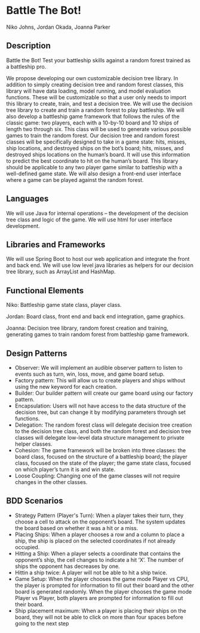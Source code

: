 # Battle The Bot!

Niko Johns, Jordan Okada, Joanna Parker

## Description
Battle the Bot! Test your battleship skills against a random forest trained as a battleship pro. 

We propose developing our own customizable decision tree library. In addition to simply creating decision tree and random forest classes, this library will have data loading, model running, and model evaluation functions. These will be customizable so that a user only needs to import this library to create, train, and test a decision tree. We will use the decision tree library to create and train a random forest to play battleship. We will also develop a battleship game framework that follows the rules of the classic game: two players, each with a 10-by-10 board and 10 ships of length two through six. This class will be used to generate various possible games to train the random forest. Our decision tree and random forest classes will be specifically designed to take in a game state: hits, misses, ship locations, and destroyed ships on the bot’s board; hits, misses, and destroyed ships locations on the human’s board. It will use this information to predict the best coordinate to hit on the human’s board. This library should be applicable to any two player game similar to battleship with a well-defined game state. We will also design a front-end user interface where a game can be played against the random forest.

## Languages
We will use Java for internal operations – the development of the decision tree class and logic of the game. We will use html for user interface development.

## Libraries and Frameworks 
We will use Spring Boot to host our web application and integrate the front and back end. We will use low level java libraries as helpers for our decision tree library, such as ArrayList and HashMap. 

## Functional Elements
Niko: Battleship game state class, player class.

Jordan: Board class, front end and back end integration, game graphics.

Joanna: Decision tree library, random forest creation and training, generating games to train random forest from battleship game framework.

## Design Patterns
- Observer: We will implement an audible observer pattern to listen to events such as turn, win, loss, move, and game board setup.
- Factory pattern: This will allow us to create players and ships without using the new keyword for each creation.
- Builder: Our builder pattern will create our game board using our factory pattern.
- Encapsulation: Users will not have access to the data structure of the decision tree, but can change it by modifying parameters through set functions.
- Delegation: The random forest class will delegate decision tree creation to the decision tree class, and both the random forest and decision tree classes will delegate low-level data structure management to private helper classes.
- Cohesion: The game framework will be broken into three classes: the board class, focused on the structure of a battleship board; the player class, focused on the state of the player; the game state class, focused on which player’s turn it is and win state.
- Loose Coupling: Changing one of the game classes will not require changes in the other classes.

## BDD Scenarios
- Strategy Pattern (Player's Turn): When a player takes their turn, they choose a cell to attack on the opponent’s board. The system updates the board based on whether it was a hit or a miss.
- Placing Ships: When a player chooses a row and a column to place a ship, the ship is placed on the selected coordinates if not already occupied.
- Hitting a Ship: When a player selects a coordinate that contains the opponent’s ship, the cell changes to indicate a hit ‘X’. The number of ships the opponent has decreases by one.
- Hittin a ship twice: A player will not be able to hit a ship twice.
- Game Setup: When the player chooses the game mode Player vs CPU, the player is prompted for information to fill out their board and the other board is generated randomly. When the player chooses the game mode Player vs Player, both players are prompted for information to fill out their board.
- Ship placement maximum: When a player is placing their ships on the board, they will not be able to click on more than four spaces before going to the next step



